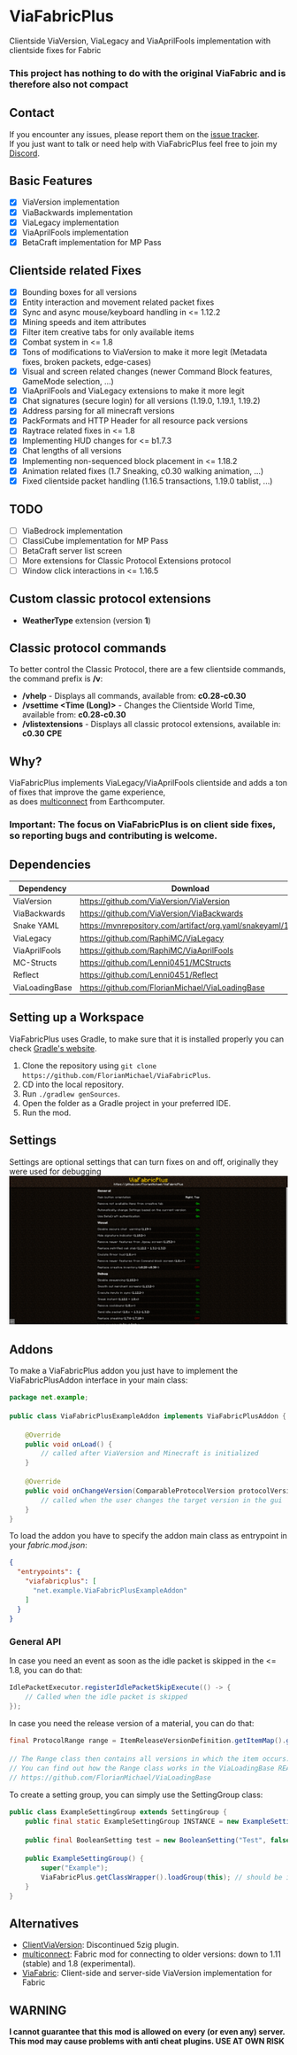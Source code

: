 # ViaFabricPlus
Clientside ViaVersion, ViaLegacy and ViaAprilFools implementation with clientside fixes for Fabric
### This project has nothing to do with the original ViaFabric and is therefore also not compact

## Contact
If you encounter any issues, please report them on the
[issue tracker](https://github.com/FlorianMichael/ViaFabricPlus/issues).  
If you just want to talk or need help with ViaFabricPlus feel free to join my
[Discord](https://discord.gg/BwWhCHUKDf).

## Basic Features
- [x] ViaVersion implementation
- [x] ViaBackwards implementation
- [x] ViaLegacy implementation
- [x] ViaAprilFools implementation
- [x] BetaCraft implementation for MP Pass

## Clientside related Fixes
- [x] Bounding boxes for all versions
- [x] Entity interaction and movement related packet fixes
- [x] Sync and async mouse/keyboard handling in <= 1.12.2
- [x] Mining speeds and item attributes
- [x] Filter item creative tabs for only available items
- [x] Combat system in <= 1.8
- [x] Tons of modifications to ViaVersion to make it more legit (Metadata fixes, broken packets, edge-cases)
- [x] Visual and screen related changes (newer Command Block features, GameMode selection, ...)
- [x] ViaAprilFools and ViaLegacy extensions to make it more legit
- [x] Chat signatures (secure login) for all versions (1.19.0, 1.19.1, 1.19.2)
- [x] Address parsing for all minecraft versions
- [x] PackFormats and HTTP Header for all resource pack versions
- [x] Raytrace related fixes in <= 1.8
- [x] Implementing HUD changes for <= b1.7.3
- [x] Chat lengths of all versions
- [x] Implementing non-sequenced block placement in <= 1.18.2
- [x] Animation related fixes (1.7 Sneaking, c0.30 walking animation, ...)
- [x] Fixed clientside packet handling (1.16.5 transactions, 1.19.0 tablist, ...)

## TODO
- [ ] ViaBedrock implementation
- [ ] ClassiCube implementation for MP Pass
- [ ] BetaCraft server list screen
- [ ] More extensions for Classic Protocol Extensions protocol
- [ ] Window click interactions in <= 1.16.5

## Custom classic protocol extensions
- **WeatherType** extension (version **1**)

## Classic protocol commands
To better control the Classic Protocol, there are a few clientside commands, the command prefix is **/v**: <br>
- **/vhelp** - Displays all commands, available from: **c0.28-c0.30**
- **/vsettime <Time (Long)>** - Changes the Clientside World Time, available from: **c0.28-c0.30**
- **/vlistextensions** - Displays all classic protocol extensions, available in: **c0.30 CPE**

## Why?
ViaFabricPlus implements ViaLegacy/ViaAprilFools clientside and adds a ton of fixes that improve the game experience, <br>
as does [multiconnect](https://github.com/Earthcomputer/multiconnect) from Earthcomputer.
### Important: The focus on ViaFabricPlus is on client side fixes, so reporting bugs and contributing is welcome.

## Dependencies
| Dependency     | Download                                                   |
|----------------|------------------------------------------------------------|
| ViaVersion     | https://github.com/ViaVersion/ViaVersion                   |
| ViaBackwards   | https://github.com/ViaVersion/ViaBackwards                 |
| Snake YAML     | https://mvnrepository.com/artifact/org.yaml/snakeyaml/1.33 |
| ViaLegacy      | https://github.com/RaphiMC/ViaLegacy                       |
| ViaAprilFools  | https://github.com/RaphiMC/ViaAprilFools                   |
| MC-Structs     | https://github.com/Lenni0451/MCStructs                     |
| Reflect        | https://github.com/Lenni0451/Reflect                       |
| ViaLoadingBase | https://github.com/FlorianMichael/ViaLoadingBase           |

## Setting up a Workspace
ViaFabricPlus uses Gradle, to make sure that it is installed properly you can check [Gradle's website](https://gradle.org/install/).
1. Clone the repository using `git clone https://github.com/FlorianMichael/ViaFabricPlus`.
2. CD into the local repository.
3. Run `./gradlew genSources`.
4. Open the folder as a Gradle project in your preferred IDE.
5. Run the mod.

## Settings
Settings are optional settings that can turn fixes on and off, originally they were used for debugging<br>
![](/.github/images/settings.png)

## Addons
To make a ViaFabricPlus addon you just have to implement the ViaFabricPlusAddon interface in your main class:
```java
package net.example;

public class ViaFabricPlusExampleAddon implements ViaFabricPlusAddon {
    
    @Override
    public void onLoad() {
        // called after ViaVersion and Minecraft is initialized
    }
    
    @Override
    public void onChangeVersion(ComparableProtocolVersion protocolVersion) {
        // called when the user changes the target version in the gui
    }
}
```
To load the addon you have to specify the addon main class as entrypoint in your *fabric.mod.json*:
```json
{
  "entrypoints": {
    "viafabricplus": [
      "net.example.ViaFabricPlusExampleAddon"
    ]
  }
}
```

### General API
In case you need an event as soon as the idle packet is skipped in the <= 1.8, you can do that: <br>
```java
IdlePacketExecutor.registerIdlePacketSkipExecute(() -> {
    // Called when the idle packet is skipped
});
```

In case you need the release version of a material, you can do that:
```java
final ProtocolRange range = ItemReleaseVersionDefinition.getItemMap().get(Items.WRITABLE_BOOK); // If an item does not appear in the item map, it has always existed

// The Range class then contains all versions in which the item occurs. 
// You can find out how the Range class works in the ViaLoadingBase README.
// https://github.com/FlorianMichael/ViaLoadingBase
```

To create a setting group, you can simply use the SettingGroup class:
```java
public class ExampleSettingGroup extends SettingGroup {
    public final static ExampleSettingGroup INSTANCE = new ExampleSettingGroup();
    
    public final BooleanSetting test = new BooleanSetting("Test", false);
    
    public ExampleSettingGroup() {
        super("Example");
        ViaFabricPlus.getClassWrapper().loadGroup(this); // should be in your onLoad method
    }
}
```

## Alternatives
- [ClientViaVersion](https://github.com/Gerrygames/ClientViaVersion): Discontinued 5zig plugin.
- [multiconnect](https://www.curseforge.com/minecraft/mc-mods/multiconnect): Fabric mod for connecting to older
  versions: down to 1.11 (stable) and 1.8 (experimental).
- [ViaFabric](https://www.curseforge.com/minecraft/mc-mods/viafabric): Client-side and server-side ViaVersion implementation for Fabric

## WARNING
**I cannot guarantee that this mod is allowed on every (or even any) server. This mod may cause problems with anti cheat
plugins. USE AT OWN RISK**
